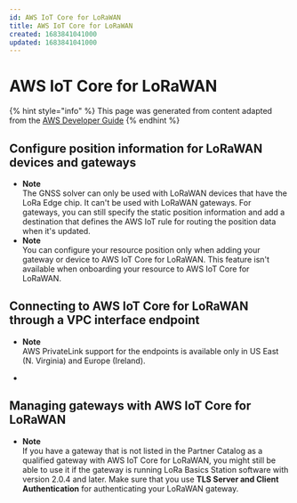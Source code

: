 ```yaml
---
id: AWS IoT Core for LoRaWAN
title: AWS IoT Core for LoRaWAN
created: 1683841041000
updated: 1683841041000
---
```

# AWS IoT Core for LoRaWAN

{% hint style="info" %}
This page was generated from content adapted from the [AWS Developer Guide](https://github.com/awsdocs/aws-iot-docs.git)
{% endhint %}

## Configure position information for LoRaWAN devices and gateways

- **Note**  
The GNSS solver can only be used with LoRaWAN devices that have the LoRa Edge chip\. It can't be used with LoRaWAN gateways\. For gateways, you can still specify the static position information and add a destination that defines the AWS IoT rule for routing the position data when it's updated\.
- **Note**  
You can configure your resource position only when adding your gateway or device to AWS IoT Core for LoRaWAN\. This feature isn't available when onboarding your resource to AWS IoT Core for LoRaWAN\.


## Connecting to AWS IoT Core for LoRaWAN through a VPC interface endpoint

- **Note**  
AWS PrivateLink support for the endpoints is available only in US East \(N\. Virginia\) and Europe \(Ireland\)\.
+


## Managing gateways with AWS IoT Core for LoRaWAN

- **Note**  
If you have a gateway that is not listed in the Partner Catalog as a qualified gateway with AWS IoT Core for LoRaWAN, you might still be able to use it if the gateway is running LoRa Basics Station software with version 2\.0\.4 and later\. Make sure that you use **TLS Server and Client Authentication** for authenticating your LoRaWAN gateway\.

